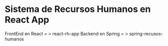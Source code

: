 # Sistema de Recursos Humanos en React App

 FrontEnd en React = > react-rh-app
 Backend en Spring = > spring-recusos-humanos

```
     
     

```




